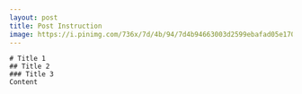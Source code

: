 ```yaml
---
layout: post
title: Post Instruction  
image: https://i.pinimg.com/736x/7d/4b/94/7d4b94663003d2599ebafad05e17020d--arte-graffiti-street-art-graffiti.jpg
---
```


```
# Title 1
## Title 2 
### Title 3
Content 
```
